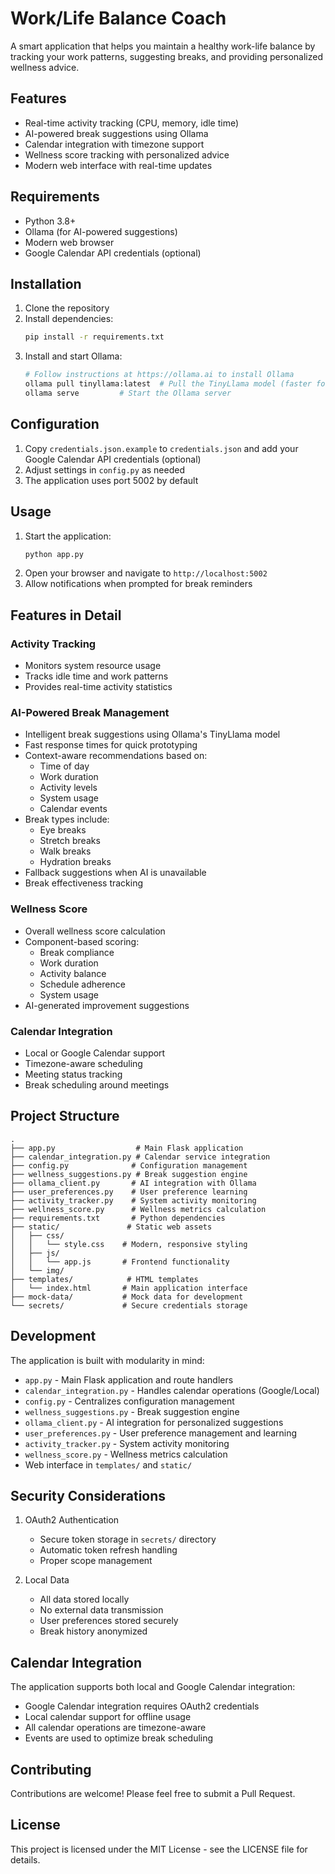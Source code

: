# Work/Life Balance Coach

A smart application that helps you maintain a healthy work-life balance by tracking your work patterns, suggesting breaks, and providing personalized wellness advice.

## Features

- Real-time activity tracking (CPU, memory, idle time)
- AI-powered break suggestions using Ollama
- Calendar integration with timezone support
- Wellness score tracking with personalized advice
- Modern web interface with real-time updates

## Requirements

- Python 3.8+
- Ollama (for AI-powered suggestions)
- Modern web browser
- Google Calendar API credentials (optional)

## Installation

1. Clone the repository
2. Install dependencies:
   ```bash
   pip install -r requirements.txt
   ```
3. Install and start Ollama:
   ```bash
   # Follow instructions at https://ollama.ai to install Ollama
   ollama pull tinyllama:latest  # Pull the TinyLlama model (faster for prototyping)
   ollama serve         # Start the Ollama server
   ```

## Configuration

1. Copy `credentials.json.example` to `credentials.json` and add your Google Calendar API credentials (optional)
2. Adjust settings in `config.py` as needed
3. The application uses port 5002 by default

## Usage

1. Start the application:
   ```bash
   python app.py
   ```
2. Open your browser and navigate to `http://localhost:5002`
3. Allow notifications when prompted for break reminders

## Features in Detail

### Activity Tracking
- Monitors system resource usage
- Tracks idle time and work patterns
- Provides real-time activity statistics

### AI-Powered Break Management
- Intelligent break suggestions using Ollama's TinyLlama model
- Fast response times for quick prototyping
- Context-aware recommendations based on:
  - Time of day
  - Work duration
  - Activity levels
  - System usage
  - Calendar events
- Break types include:
  - Eye breaks
  - Stretch breaks
  - Walk breaks
  - Hydration breaks
- Fallback suggestions when AI is unavailable
- Break effectiveness tracking

### Wellness Score
- Overall wellness score calculation
- Component-based scoring:
  - Break compliance
  - Work duration
  - Activity balance
  - Schedule adherence
  - System usage
- AI-generated improvement suggestions

### Calendar Integration
- Local or Google Calendar support
- Timezone-aware scheduling
- Meeting status tracking
- Break scheduling around meetings

## Project Structure

```
.
├── app.py                  # Main Flask application
├── calendar_integration.py # Calendar service integration
├── config.py              # Configuration management
├── wellness_suggestions.py # Break suggestion engine
├── ollama_client.py       # AI integration with Ollama
├── user_preferences.py    # User preference learning
├── activity_tracker.py    # System activity monitoring
├── wellness_score.py      # Wellness metrics calculation
├── requirements.txt       # Python dependencies
├── static/               # Static web assets
│   ├── css/
│   │   └── style.css    # Modern, responsive styling
│   ├── js/
│   │   └── app.js       # Frontend functionality
│   └── img/
├── templates/            # HTML templates
│   └── index.html       # Main application interface
├── mock-data/           # Mock data for development
└── secrets/             # Secure credentials storage
```

## Development

The application is built with modularity in mind:

- `app.py` - Main Flask application and route handlers
- `calendar_integration.py` - Handles calendar operations (Google/Local)
- `config.py` - Centralizes configuration management
- `wellness_suggestions.py` - Break suggestion engine
- `ollama_client.py` - AI integration for personalized suggestions
- `user_preferences.py` - User preference management and learning
- `activity_tracker.py` - System activity monitoring
- `wellness_score.py` - Wellness metrics calculation
- Web interface in `templates/` and `static/`

## Security Considerations

1. OAuth2 Authentication
   - Secure token storage in `secrets/` directory
   - Automatic token refresh handling
   - Proper scope management

2. Local Data
   - All data stored locally
   - No external data transmission
   - User preferences stored securely
   - Break history anonymized

## Calendar Integration

The application supports both local and Google Calendar integration:
- Google Calendar integration requires OAuth2 credentials
- Local calendar support for offline usage
- All calendar operations are timezone-aware
- Events are used to optimize break scheduling

## Contributing

Contributions are welcome! Please feel free to submit a Pull Request.

## License

This project is licensed under the MIT License - see the LICENSE file for details.

